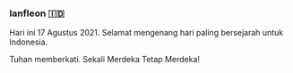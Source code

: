 ### Ianfleon 🇮🇩
Hari ini 17 Agustus 2021. Selamat mengenang hari paling bersejarah untuk Indonesia.

Tuhan memberkati. Sekali Merdeka Tetap Merdeka!
